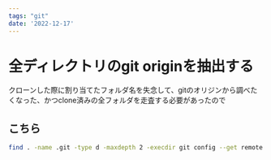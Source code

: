 ```yaml
---
tags: "git"
date: '2022-12-17'
---
```


# 全ディレクトリのgit originを抽出する

クローンした際に割り当てたフォルダ名を失念して、gitのオリジンから調べたくなった、かつclone済みの全フォルダを走査する必要があったので

## こちら

```bash
find . -name .git -type d -maxdepth 2 -execdir git config --get remote.origin.url ";"
```
